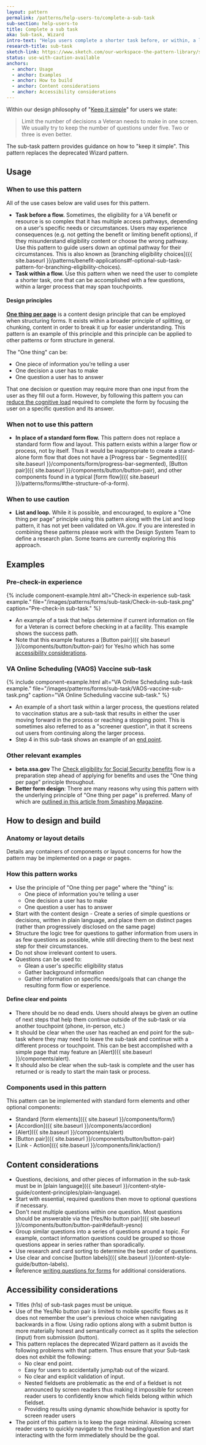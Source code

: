 ```yaml
---
layout: pattern
permalink: /patterns/help-users-to/complete-a-sub-task
sub-section: help-users-to
title: Complete a sub task
aka: Sub-task, Wizard
intro-text: "Helps users complete a shorter task before, or within, a larger process or flow." 
research-title: sub-task
sketch-link: https://www.sketch.com/our-workspace-the-pattern-library/specific-page-for-this-pattern
status: use-with-caution-available
anchors:
  - anchor: Usage
  - anchor: Examples
  - anchor: How to build
  - anchor: Content considerations
  - anchor: Accessibility considerations
---
```


Within our design philosophy of "[Keep it simple](https://department-of-veterans-affairs.github.io/va-digital-service-handbook/resources/design#design-philosophy)" for users we state:

> Limit the number of decisions a Veteran needs to make in one screen. We usually try to keep the number of questions under five. Two or three is even better.

The sub-task pattern provides guidance on how to "keep it simple". This pattern replaces the deprecated Wizard pattern. 

## Usage

### When to use this pattern

All of the use cases below are valid uses for this pattern.

* **Task before a flow.** Sometimes, the eligibility for a VA benefit or resource is so complex that it has multiple access pathways, depending on a user's specific needs or circumstances. Users may experience consequences (e.g. not getting the benefit or limiting benefit options), if they misunderstand eligibility content or choose the wrong pathway. Use this pattern to guide users down an optimal pathway for their circumstances. This is also known as [branching eligibility choices]({{ site.baseurl }}/patterns/benefit-applications#f-optional-sub-task-pattern-for-branching-eligibility-choices).
* **Task within a flow.** Use this pattern when we need the user to complete a shorter task, one that can be accomplished with a few questions, within a larger process that may span touchpoints.

#### Design principles

**[One thing per page](https://www.gov.uk/service-manual/design/form-structure#start-with-one-thing-per-page)** is a content design principle that can be employed when structuring forms. It exists within a broader principle of splitting, or chunking, content in order to break it up for easier understanding. This pattern is an example of this principle and this principle can be applied to other patterns or form structure in general.

The "One thing" can be:
* One piece of information you’re telling a user
* One decision a user has to make
* One question a user has to answer

That one decision or question may require more than one input from the user as they fill out a form. However, by following this pattern you can [reduce the cognitive load](https://www.nngroup.com/articles/minimize-cognitive-load/) required to complete the form by focusing the user on a specific question and its answer.

### When not to use this pattern

* **In place of a standard form flow.** This pattern does not replace a standard form flow and layout. This pattern exists within a larger flow or process, not by itself. Thus it would be inappropriate to create a stand-alone form flow that does not have a [Progress bar - Segmented]({{ site.baseurl }}/components/form/progress-bar-segmented), [Button pair]({{ site.baseurl }}/components/button/button-pair), and other components found in a typical [form flow]({{ site.baseurl }}/patterns/forms/#the-structure-of-a-form).

### When to use caution

* **List and loop.** While it is possible, and encouraged, to explore a "One thing per page" principle using this pattern along with the List and loop pattern, it has not yet been validated on VA.gov. If you are interested in combining these patterns please work with the Design System Team to define a research plan. Some teams are currently exploring this approach.

## Examples

### Pre-check-in experience

{% include component-example.html alt="Check-in experience sub-task example." file="/images/patterns/forms/sub-task/Check-in-sub-task.png" caption="Pre-check-in sub-task." %}

* An example of a task that helps determine if current information on file for a Veteran is correct before checking in at a facility. This example shows the success path.
* Note that this example features a [Button pair]({{ site.baseurl }}/components/button/button-pair) for Yes/no which has some [accessibility considerations](#accessibility-considerations).

### VA Online Scheduling (VAOS) Vaccine sub-task

{% include component-example.html alt="VA Online Scheduling sub-task example." file="/images/patterns/forms/sub-task/VAOS-vaccine-sub-task.png" caption="VA Online Scheduling vaccine sub-task." %}

* An example of a short task within a larger process, the questions related to vaccination status are a sub-task that results in either the user moving forward in the process or reaching a stopping point. This is sometimes also referred to as a "screener question", in that it screens out users from continuing along the larger process. 
* Step 4 in this sub-task shows an example of an [end point](#define-clear-end-points).

### Other relevant examples

* **beta.ssa.gov** The [Check eligibility for Social Security benefits](https://beta.ssa.gov/prepare/check-eligibility-for-benefits) flow is a preparation step ahead of applying for benefits and uses the "One thing per page" principle throughout. 
* **Better form design**: There are many reasons why using this pattern with the underlying principle of "One thing per page" is preferred. Many of which are [outlined in this article from Smashing Magazine](https://www.smashingmagazine.com/2017/05/better-form-design-one-thing-per-page/).

## How to design and build 

### Anatomy or layout details

Details any containers of components or layout concerns for how the pattern may be implemented on a page or pages.

### How this pattern works

* Use the principle of "One thing per page" where the "thing" is:
  * One piece of information you’re telling a user
  * One decision a user has to make
  * One question a user has to answer
* Start with the content design - Create a series of simple questions or decisions, written in plain language, and place them on distinct pages (rather than progressively disclosed on the same page)
* Structure the logic tree for questions to gather information from users in as few questions as possible, while still directing them to the best next step for their circumstances.
* Do not show irrelevant content to users.
* Questions can be used to:
  * Glean a user's specific eligibility status
  * Gather background information
  * Gather information on specific needs/goals that can change the resulting form flow or experience.

#### Define clear end points
* There should be no dead ends. Users should always be given an outline of next steps that help them continue outside of the sub-task or via another touchpoint (phone, in-person, etc.) 
* It should be clear when the user has reached an end point for the sub-task where they may need to leave the sub-task and continue with a different process or touchpoint. This can be best accomplished with a simple page that may feature an [Alert]({{ site.baseurl }}/components/alert).
* It should also be clear when the sub-task is complete and the user has returned or is ready to start the main task or process.

### Components used in this pattern

This pattern can be implemented with standard form elements and other optional components:

* Standard [form elements]({{ site.baseurl }}/components/form/) 
* [Accordion]({{ site.baseurl }}/components/accordion)
* [Alert]({{ site.baseurl }}/components/alert)
* [Button pair]({{ site.baseurl }}/components/button/button-pair)
* [Link - Action]({{ site.baseurl }}/components/link/action/)

## Content considerations

* Questions, decisions, and other pieces of information in the sub-task must be in [plain language]({{ site.baseurl }}/content-style-guide/content-principles/plain-language).
* Start with essential, required questions then move to optional questions if necessary.
* Don't nest multiple questions within one question. Most questions should be answerable via the [Yes/No button pair]({{ site.baseurl }}/components/button/button-pair#default-yesno)
* Group similar questions into a series of questions around a topic. For example, contact information questions could be grouped so those questions appear in series rather than sporadically. 
* Use research and card sorting to determine the best order of questions.
* Use clear and concise [button labels]({{ site.baseurl }}/content-style-guide/button-labels).
* Reference [writing questions for forms](https://service-manual.nhs.uk/content/how-to-write-good-questions-for-forms/get-the-questions-into-order) for additional considerations.

## Accessibility considerations

* Titles (h1s) of sub-task pages must be unique. 
* Use of the Yes/No button pair is limited to mobile specific flows as it does not remember the user's previous choice when navigating backwards in a flow. Using radio options along with a submit button is more materially honest and semantically correct as it splits the selection (input) from submission (button).
* This pattern replaces the deprecated Wizard pattern as it avoids the following problems with that pattern. Thus ensure that your Sub-task does not exhibit the following:
  * No clear end point.
  * Easy for users to accidentally jump/tab out of the wizard.
  * No clear and explicit validation of input.
  * Nested fieldsets are problematic as the end of a fieldset is not announced by screen readers thus making it impossible for screen reader users to confidently know which fields belong within which fieldset.
  * Providing results using dynamic show/hide behavior is spotty for screen reader users
* The point of this pattern is to keep the page minimal. Allowing screen reader users to quickly navigate to the first heading/question and start interacting with the form immediately should be the goal.
